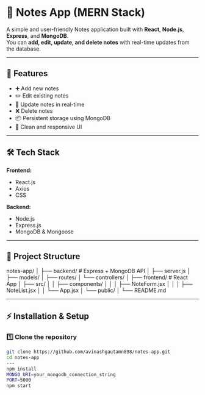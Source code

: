 # 📝 Notes App (MERN Stack)

A simple and user-friendly Notes application built with **React**, **Node.js**, **Express**, and **MongoDB**.  
You can **add, edit, update, and delete notes** with real-time updates from the database.

---

## 🚀 Features
- ➕ Add new notes
- ✏️ Edit existing notes
- 🔄 Update notes in real-time
- ❌ Delete notes
- 📦 Persistent storage using MongoDB
- 🎨 Clean and responsive UI

---

## 🛠️ Tech Stack
**Frontend:**
- React.js
- Axios
- CSS

**Backend:**
- Node.js
- Express.js
- MongoDB & Mongoose

---

## 📂 Project Structure
notes-app/
│
├── backend/ # Express + MongoDB API
│ ├── server.js
│ ├── models/
│ ├── routes/
│ └── controllers/
│
├── frontend/ # React App
│ ├── src/
│ │ ├── components/
│ │ │ ├── NoteForm.jsx
│ │ │ ├── NoteList.jsx
│ │ └── App.jsx
│ └── public/
│
└── README.md

---

## ⚡ Installation & Setup

### 1️⃣ Clone the repository
```bash
git clone https://github.com/avinashgautamn898/notes-app.git
cd notes-app
---
npm install
MONGO_URI=your_mongodb_connection_string
PORT=5000
npm start
